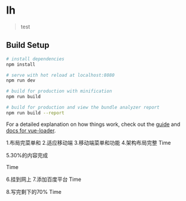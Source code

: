 # lh

> test

## Build Setup

``` bash
# install dependencies
npm install

# serve with hot reload at localhost:8080
npm run dev

# build for production with minification
npm run build

# build for production and view the bundle analyzer report
npm run build --report
```

For a detailed explanation on how things work, check out the [guide](http://vuejs-templates.github.io/webpack/) and [docs for vue-loader](http://vuejs.github.io/vue-loader).

1.布局完菜单和
2.适应移动端
3.移动端菜单和功能
4.架构布局完整
Time 

5.30%的内容完成

Time

6.挂到网上
7.添加百度平台
Time

8.写完剩下的70%
Time


